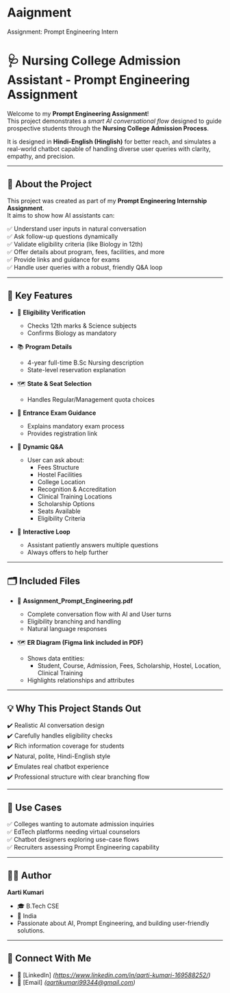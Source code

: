 # Aaignment
Assignment: Prompt Engineering Intern

# 🩺 Nursing College Admission Assistant - Prompt Engineering Assignment

Welcome to my **Prompt Engineering Assignment**!  
This project demonstrates a *smart AI conversational flow* designed to guide prospective students through the **Nursing College Admission Process**.  

It is designed in **Hindi-English (Hinglish)** for better reach, and simulates a real-world chatbot capable of handling diverse user queries with clarity, empathy, and precision.

---

## 📜 **About the Project**

This project was created as part of my **Prompt Engineering Internship Assignment**.  
It aims to show how AI assistants can:

✅ Understand user inputs in natural conversation  
✅ Ask follow-up questions dynamically  
✅ Validate eligibility criteria (like Biology in 12th)  
✅ Offer details about program, fees, facilities, and more  
✅ Provide links and guidance for exams  
✅ Handle user queries with a robust, friendly Q&A loop  

---

## 🎯 **Key Features**

- 🌟 **Eligibility Verification**  
   - Checks 12th marks & Science subjects  
   - Confirms Biology as mandatory

- 📚 **Program Details**  
   - 4-year full-time B.Sc Nursing description  
   - State-level reservation explanation

- 🗺️ **State & Seat Selection**  
   - Handles Regular/Management quota choices

- 📝 **Entrance Exam Guidance**  
   - Explains mandatory exam process  
   - Provides registration link

- 💬 **Dynamic Q&A**  
   - User can ask about:
     - Fees Structure
     - Hostel Facilities
     - College Location
     - Recognition & Accreditation
     - Clinical Training Locations
     - Scholarship Options
     - Seats Available
     - Eligibility Criteria

- 🔁 **Interactive Loop**  
   - Assistant patiently answers multiple questions
   - Always offers to help further

---

## 🗂️ **Included Files**

- 📄 **Assignment_Prompt_Engineering.pdf**  
   - Complete conversation flow with AI and User turns  
   - Eligibility branching and handling
   - Natural language responses

- 🗺️ **ER Diagram (Figma link included in PDF)**  
   - Shows data entities:
     - Student, Course, Admission, Fees, Scholarship, Hostel, Location, Clinical Training
   - Highlights relationships and attributes

---

## 💡 **Why This Project Stands Out**

✔️ Realistic AI conversation design  
✔️ Carefully handles eligibility checks  
✔️ Rich information coverage for students  
✔️ Natural, polite, Hindi-English style  
✔️ Emulates real chatbot experience  
✔️ Professional structure with clear branching flow

---

## 📌 **Use Cases**

✅ Colleges wanting to automate admission inquiries  
✅ EdTech platforms needing virtual counselors  
✅ Chatbot designers exploring use-case flows  
✅ Recruiters assessing Prompt Engineering capability


---

## 👩‍💻 **Author**

**Aarti Kumari**  
- 🎓 B.Tech CSE  
- 📍 India  
- Passionate about AI, Prompt Engineering, and building user-friendly solutions.

---

## 🤝 **Connect With Me**

- 💼 [LinkedIn] *(https://www.linkedin.com/in/aarti-kumari-169588252/)*  
- 📧 [Email] *(aartikumari99344@gmail.com)*
